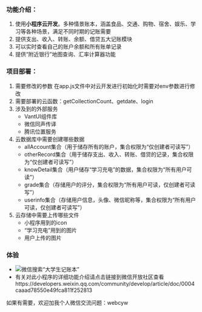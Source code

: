 ### 功能介绍：
1. 使用**小程序云开发**。多种情景账本，涵盖食品、交通、购物、宿舍、娱乐、学习等各种场景，满足不同时期的记账需要
2. 提供支出、收入、转账、余额、借贷五大记账模块
3. 可以实时查看自己的账户余额和所有账单记录
4. 提供“附近银行”地图查询、汇率计算器功能

### 项目部署：
1. 需要修改的参数 在app.js文件中对云开发进行初始化时需要对env参数进行修改
2. 需要部署的云函数：getCollectionCount、getdate、login
3. 涉及到的外部服务 
	- VantUI组件库 
	- 微信同声传译 
	- 腾讯位置服务
4. 云数据库中需要创建哪些数据 
	- allAccount集合（用于储存所有的账户，集合权限为“仅创建者可读写”） 
	- otherRecord集合（用于储存支出、收入、转账、借贷的记录，集合权限为“仅创建者可读写”） 
	- knowDetail集合（用户储存“学习充电”的数据，集合权限为“所有用户可读”）
	- grade集合（存储用户的评分，集合权限为“所有用户可读，仅创建者可读写”）
	- userinfo集合（存储用户信息，头像、微信昵称等，集合权限为“所有用户可读，仅创建者可读写”）
5. 云存储中需要上传哪些文件 
	- 小程序用到的icon 
	- “学习充电”用到的图片 
	- 用户上传的图片

### 体验
- ![微信搜索“大学生记账本”](http://mmbiz.qpic.cn/mmbiz_jpg/U4esm46xrY0Houdm5n481y4CXlpcicFwia6XZgHBU4xp93Ryiba6icDnePehJiaB2Dia2KUjw2gHq44jT8ONePb8Ncew/0?wx_fmt=jpeg)
- 有关对此小程序的详细功能介绍请点击链接到微信开放社区查看https://developers.weixin.qq.com/community/develop/article/doc/0004caaad78550e49fca811f252813

如果有需要，欢迎加我个人微信交流问题：webcyw

